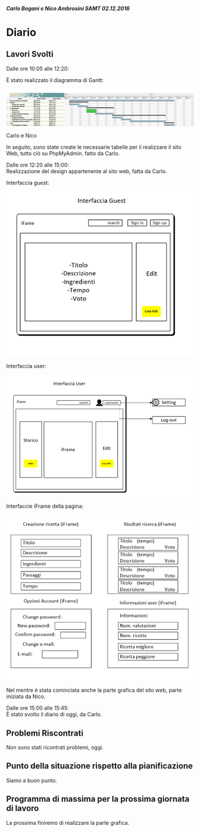 ##### Carlo Bogani e Nico Ambrosini SAMT 02.12.2016

# Diario

## Lavori Svolti

Dalle ore 10:05 alle 12:20:  

È stato realizzato il diagramma di Gantt:

![Gantt](../doc/img/Gantt_iFame.png)  

Carlo e Nico

In seguito, sono state create le necessarie tabelle per il realizzare
il sito Web, tutto ciò su PhpMyAdmin. fatto da Carlo.

Dalle ore 12:20 alle 15:00:    
Realizzazione del design appartenente al sito web, fatta da Carlo.

Interfaccia guest:

![Guest interface](../doc/img/InterfaceGuest.PNG)

Interfaccia user:

![User interface](../doc/img/InterfaceUser.PNG)

Interfaccie iFrame della pagina:  

![iFrame interface](../doc/img/Interface_iFrameUser.PNG)


Nel mentre è stata cominciata anche la parte grafica del sito web, parte
iniziata da Nico.

Dalle ore 15:00 alle 15:45:   
È stato svolto il diario di oggi, da Carlo.

## Problemi Riscontrati

Non sono stati ricontrati problemi, oggi.

## Punto della situazione rispetto alla pianificazione

Siamo a buon punto.

## Programma di massima per la prossima giornata di lavoro

La prossima finiremo di realizzare la parte grafica.
